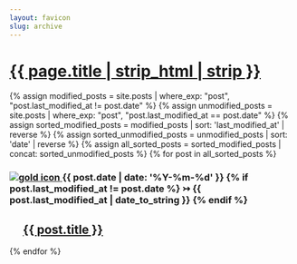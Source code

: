 ```yaml
---
layout: favicon
slug: archive
---
```

<h1 class="post-title"><a href="#bottom-of-page" aria-label="Go to bottom">{{ page.title | strip_html | strip }}</a></h1>
<div class="post-wrapper">
  <aside class="tagged-posts">
    {% assign modified_posts = site.posts | where_exp: "post", "post.last_modified_at != post.date" %}
    {% assign unmodified_posts = site.posts | where_exp: "post", "post.last_modified_at == post.date" %}
    {% assign sorted_modified_posts = modified_posts | sort: 'last_modified_at' | reverse %}
    {% assign sorted_unmodified_posts = unmodified_posts | sort: 'date' | reverse %}
    {% assign all_sorted_posts = sorted_modified_posts | concat: sorted_unmodified_posts %}
    {% for post in all_sorted_posts %}
    <div class="search-link">
      <h3>
        <a class="post-heading" href="{{ site.back_to_top_url | default: '#' }}" id="back-to-top" aria-label="Back to top">
          <img src="{{ '/assets/gold.ico' | relative_url }}" alt="gold icon">
        </a>
        {{ post.date | date: '%Y-%m-%d' }}
        {% if post.last_modified_at != post.date %} &rightarrowtail; {{ post.last_modified_at | date_to_string }}
        {% endif %}
      </h3>
      <ul>
        <a href="{{ post.url }}">
          <h2>
            {{ post.title }}
          </h2>
        </a>
      </ul>
    </div>
    {% endfor %}
  </aside>
</div>
